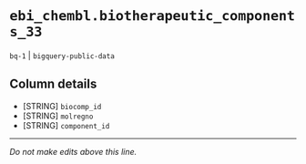 # `ebi_chembl.biotherapeutic_components_33`
`bq-1` | `bigquery-public-data`

## Column details
* [STRING]    `biocomp_id`
* [STRING]    `molregno`
* [STRING]    `component_id`

-------------------------------------------------------------------------------
*Do not make edits above this line.*
